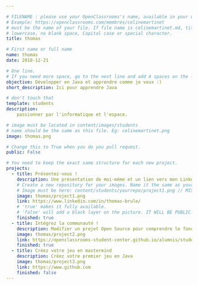 ```yaml
---

# FILENAME : please use your OpenClassrooms's name, available in your url.
# Example: https://openclassrooms.com/membres/celinemartinet
# must be the name of your file. If file name is celinemartinet.md, title is celinemartinet.
# lowercase, no blank space, Capital case or special character.
title: thomas

# First name or full name
name: thomas
date: 2018-12-21

# One line.
# If you need more space, go to the next line and add 4 spaces on the left, as in 'description'.
objective: Développer en Java et apprendre comme je veux :)
short_description: Ici pour apprendre Java

# don't touch that
template: students
description:
    passionner par l'informatique et l'espace.

# image must be located in content/images/students
# name should be the same as this file. Eg: celinemartinet.png
image: thomas.png

# Change this to True when you do you pull request.
public: False

# You need to keep the exact same structure for each new project.
projects:
  - title: Présentez-vous !
    description: Une présentation de moi-même et un lien vers mon LinkedIn.
    # Create a new repository for your images. Name it the same as your nickname and profile picture. //done
    # Image must be here: content/students/yourrepo/project1.png // MISTAKE?
    image: thomas/project1.png
    link: https://www.linkedin.com/in/thomas-brule/
    # 'true' makes it fully available.
    # 'false' will add a black layer on the picture. IT WILL BE PUBLIC!
    finished: true
  - title: Intégrez la communauté !
    description: Modifier un projet Open Source pour comprendre le fonctionnement de Git, de Github et des pull requests.
    image: thomas/project2.png
    link: https://openclassrooms-student-center.github.io/alumnis/students/thomas.html
    finished: true
  - title: Créez votre jeu en mastermind
    description: Créez votre premier jeu en Java
    image: thomas/project3.png
    link: https://www.github.com
    finished: false
---
```


